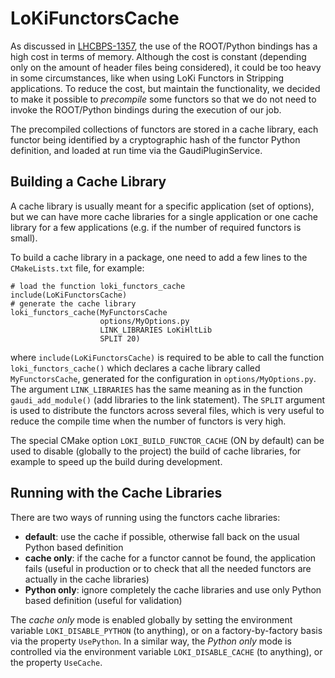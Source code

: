 # LoKiFunctorsCache

As discussed in [LHCBPS-1357](https://its.cern.ch/jira/browse/LHCBPS-1357), the
use of the ROOT/Python bindings has a high cost in terms of memory.
Although the cost is constant (depending only on the amount of header files
being considered), it could be too heavy in some circumstances, like when using
LoKi Functors in Stripping applications.
To reduce the cost, but maintain the functionality, we decided to make it
possible to _precompile_ some functors so that we do not need to invoke the
ROOT/Python bindings during the execution of our job.

The precompiled collections of functors are stored in a cache library, each
functor being identified by a cryptographic hash of the functor Python
definition, and loaded at run time via the GaudiPluginService.


## Building a Cache Library

A cache library is usually meant for a specific application (set of options),
but we can have more cache libraries for a single application or one cache
library for a few applications (e.g. if the number of required functors is\
small).

To build a cache library in a package, one need to add a few lines to the
`CMakeLists.txt` file, for example:

    # load the function loki_functors_cache
    include(LoKiFunctorsCache)
    # generate the cache library
    loki_functors_cache(MyFunctorsCache
                        options/MyOptions.py
                        LINK_LIBRARIES LoKiHltLib
                        SPLIT 20)

where `include(LoKiFunctorsCache)` is required to be able to call the
function `loki_functors_cache()` which declares a cache library called
`MyFunctorsCache`, generated for the configuration in `options/MyOptions.py`.
The argument `LINK_LIBRARIES` has the same meaning as in the function
`gaudi_add_module()` (add libraries to the link statement). The `SPLIT`
argument is used to distribute the functors across several files, which is very
useful to reduce the compile time when the number of functors is very high.

The special CMake option `LOKI_BUILD_FUNCTOR_CACHE` (ON by default) can be
used to disable (globally to the project) the build of cache libraries, for
example to speed up the build during development.


## Running with the Cache Libraries

There are two ways of running using the functors cache libraries:

* **default**: use the cache if possible, otherwise fall back on the usual
     Python based definition
* **cache only**: if the cache for a functor cannot be found, the application
     fails (useful in production or to check that all the needed functors are
     actually in the cache libraries)
* **Python only**: ignore completely the cache libraries and use only Python
     based definition (useful for validation)

The *cache only* mode is enabled globally by setting the environment variable
`LOKI_DISABLE_PYTHON` (to anything), or on a factory-by-factory basis via the
property `UsePython`.  In a similar way, the *Python only* mode is controlled
via the environment variable `LOKI_DISABLE_CACHE` (to anything), or the
property `UseCache`.
